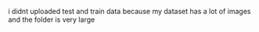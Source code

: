 i didnt uploaded test and train data because my dataset has a lot of images and the folder is very large
